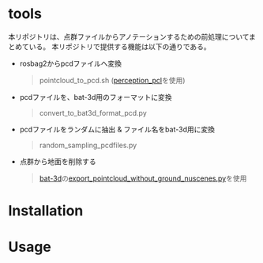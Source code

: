 # tools
本リポジトリは、点群ファイルからアノテーションするための前処理についてまとめている。
本リポジトリで提供する機能は以下の通りである。

* rosbag2からpcdファイルへ変換
  > pointcloud_to_pcd.sh ([perception_pcl](https://github.com/ros-perception/perception_pcl.git)を使用)

* pcdファイルを、bat-3d用のフォーマットに変換
  > convert_to_bat3d_format_pcd.py

* pcdファイルをランダムに抽出 & ファイル名をbat-3d用に変換
  > random_sampling_pcdfiles.py

* 点群から地面を削除する
  > [bat-3d](https://github.com/walzimmer/bat-3d.git)の[export_pointcloud_without_ground_nuscenes.py](https://github.com/walzimmer/bat-3d/blob/master/scripts/nuscenes_devkit/python-sdk/scripts/export_pointcloud_without_ground_nuscenes.py)を使用


# Installation


# Usage
